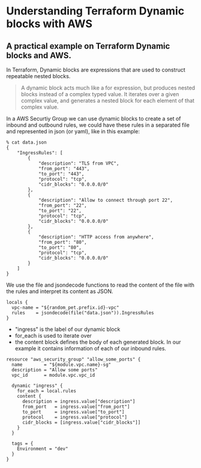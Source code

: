 # Understanding Terraform Dynamic blocks with AWS

## A practical example on Terraform Dynamic blocks and AWS.
In Terraform, Dynamic blocks are expressions that are used to construct repeatable nested blocks.

>A dynamic block acts much like a for expression, but produces nested blocks instead of a complex typed value. It iterates over a given complex value, and generates a nested block for each element of that complex value.

In a AWS Securtiy Group we can use dynamic blocks to create a set of inbound and outbound rules, we could have these rules in a separated file and represented in json (or yaml), like in this example:

```
% cat data.json
{
    "IngressRules": [
        {
            "description": "TLS from VPC",
            "from_port": "443",
            "to_port": "443",
            "protocol": "tcp",
            "cidr_blocks": "0.0.0.0/0"
        },
        {
            "description": "Allow to connect through port 22",
            "from_port": "22",
            "to_port": "22",
            "protocol": "tcp",
            "cidr_blocks": "0.0.0.0/0"
        },
        {
            "description": "HTTP access from anywhere",
            "from_port": "80",
            "to_port": "80",
            "protocol": "tcp",
            "cidr_blocks": "0.0.0.0/0"
        }
    ]
}
```

We use the file and jsondecode functions to read the content of the file with the rules and interpret its content as JSON.

```
locals {
  vpc-name = "${random_pet.prefix.id}-vpc"
  rules    = jsondecode(file("data.json")).IngressRules
}
```

* "ingress" is the label of our dynamic block
* for_each is used to iterate over
* the content block defines the body of each generated block. In our example it contains information of each of our inbound rules.

```
resource "aws_security_group" "allow_some_ports" {
  name        = "${module.vpc.name}-sg"
  description = "Allow some ports"
  vpc_id      = module.vpc.vpc_id

  dynamic "ingress" {
    for_each = local.rules
    content {
      description = ingress.value["description"]
      from_port   = ingress.value["from_port"]
      to_port     = ingress.value["to_port"]
      protocol    = ingress.value["protocol"]
      cidr_blocks = [ingress.value["cidr_blocks"]]
    }
  }

  tags = {
    Environment = "dev"
  }
}
```







